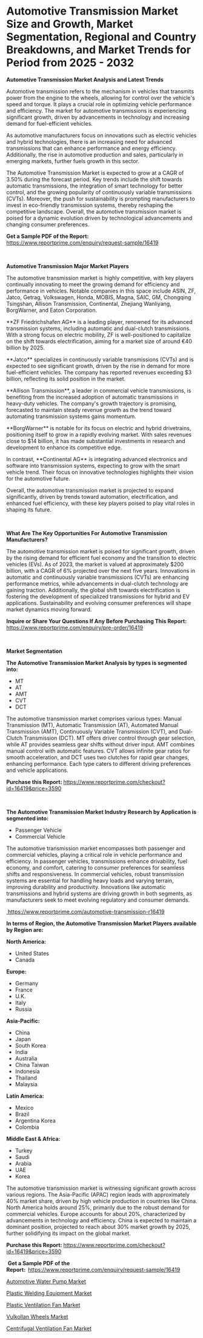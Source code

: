 <p><h1>Automotive Transmission Market Size and Growth, Market Segmentation, Regional and Country Breakdowns, and Market Trends for Period from 2025 -  2032</h1></p><p><strong>Automotive Transmission Market Analysis and Latest Trends</strong></p>
<p><p>Automotive transmission refers to the mechanism in vehicles that transmits power from the engine to the wheels, allowing for control over the vehicle's speed and torque. It plays a crucial role in optimizing vehicle performance and efficiency. The market for automotive transmissions is experiencing significant growth, driven by advancements in technology and increasing demand for fuel-efficient vehicles. </p><p>As automotive manufacturers focus on innovations such as electric vehicles and hybrid technologies, there is an increasing need for advanced transmissions that can enhance performance and energy efficiency. Additionally, the rise in automotive production and sales, particularly in emerging markets, further fuels growth in this sector. </p><p>The Automotive Transmission Market is expected to grow at a CAGR of 3.50% during the forecast period. Key trends include the shift towards automatic transmissions, the integration of smart technology for better control, and the growing popularity of continuously variable transmissions (CVTs). Moreover, the push for sustainability is prompting manufacturers to invest in eco-friendly transmission systems, thereby reshaping the competitive landscape. Overall, the automotive transmission market is poised for a dynamic evolution driven by technological advancements and changing consumer preferences.</p></p>
<p><strong>Get a Sample PDF of the Report:&nbsp;</strong> <a href="https://www.reportprime.com/enquiry/request-sample/16419?utm_campaign=2516&utm_medium=2&utm_source=Github&utm_content=ia&utm_term=17032025&utm_id=automotive-transmission">https://www.reportprime.com/enquiry/request-sample/16419</a></p>
<p>&nbsp;</p>
<p><strong>Automotive Transmission Major Market Players</strong></p>
<p><p>The automotive transmission market is highly competitive, with key players continually innovating to meet the growing demand for efficiency and performance in vehicles. Notable companies in this space include ASIN, ZF, Jatco, Getrag, Volkswagen, Honda, MOBIS, Magna, SAIC, GM, Chongqing Tsingshan, Allison Transmission, Continental, Zhejiang Wanliyang, BorgWarner, and Eaton Corporation.</p><p>**ZF Friedrichshafen AG** is a leading player, renowned for its advanced transmission systems, including automatic and dual-clutch transmissions. With a strong focus on electric mobility, ZF is well-positioned to capitalize on the shift towards electrification, aiming for a market size of around €40 billion by 2025.</p><p>**Jatco** specializes in continuously variable transmissions (CVTs) and is expected to see significant growth, driven by the rise in demand for more fuel-efficient vehicles. The company has reported revenues exceeding $3 billion, reflecting its solid position in the market.</p><p>**Allison Transmission**, a leader in commercial vehicle transmissions, is benefiting from the increased adoption of automatic transmissions in heavy-duty vehicles. The company's growth trajectory is promising, forecasted to maintain steady revenue growth as the trend toward automating transmission systems gains momentum.</p><p>**BorgWarner** is notable for its focus on electric and hybrid drivetrains, positioning itself to grow in a rapidly evolving market. With sales revenues close to $14 billion, it has made substantial investments in research and development to enhance its competitive edge.</p><p>In contrast, **Continental AG** is integrating advanced electronics and software into transmission systems, expecting to grow with the smart vehicle trend. Their focus on innovative technologies highlights their vision for the automotive future.</p><p>Overall, the automotive transmission market is projected to expand significantly, driven by trends toward automation, electrification, and enhanced fuel efficiency, with these key players poised to play vital roles in shaping its future.</p></p>
<p>&nbsp;</p>
<p><strong>What Are The Key Opportunities For Automotive Transmission Manufacturers?</strong></p>
<p><p>The automotive transmission market is poised for significant growth, driven by the rising demand for efficient fuel economy and the transition to electric vehicles (EVs). As of 2023, the market is valued at approximately $200 billion, with a CAGR of 6% projected over the next five years. Innovations in automatic and continuously variable transmissions (CVTs) are enhancing performance metrics, while advancements in dual-clutch technology are gaining traction. Additionally, the global shift towards electrification is fostering the development of specialized transmissions for hybrid and EV applications. Sustainability and evolving consumer preferences will shape market dynamics moving forward.</p></p>
<p><strong>Inquire or Share Your Questions If Any Before Purchasing This Report:</strong> <a href="https://www.reportprime.com/enquiry/pre-order/16419?utm_campaign=2516&utm_medium=2&utm_source=Github&utm_content=ia&utm_term=17032025&utm_id=automotive-transmission">https://www.reportprime.com/enquiry/pre-order/16419</a></p>
<p>&nbsp;</p>
<p><strong>Market Segmentation</strong></p>
<p><strong>The Automotive Transmission Market Analysis by types is segmented into:</strong></p>
<p><ul><li>MT</li><li>AT</li><li>AMT</li><li>CVT</li><li>DCT</li></ul></p>
<p><p>The automotive transmission market comprises various types: Manual Transmission (MT), Automatic Transmission (AT), Automated Manual Transmission (AMT), Continuously Variable Transmission (CVT), and Dual-Clutch Transmission (DCT). MT offers driver control through gear selection, while AT provides seamless gear shifts without driver input. AMT combines manual control with automatic features. CVT allows infinite gear ratios for smooth acceleration, and DCT uses two clutches for rapid gear changes, enhancing performance. Each type caters to different driving preferences and vehicle applications.</p></p>
<p><strong>Purchase this Report:&nbsp;</strong><a href="https://www.reportprime.com/checkout?id=16419&price=3590&utm_campaign=2516&utm_medium=2&utm_source=Github&utm_content=ia&utm_term=17032025&utm_id=automotive-transmission">https://www.reportprime.com/checkout?id=16419&price=3590</a></p>
<p>&nbsp;</p>
<p><strong>The Automotive Transmission Market Industry Research by Application is segmented into:</strong></p>
<p><ul><li>Passenger Vehicle</li><li>Commercial Vehicle</li></ul></p>
<p><p>The automotive transmission market encompasses both passenger and commercial vehicles, playing a critical role in vehicle performance and efficiency. In passenger vehicles, transmissions enhance drivability, fuel economy, and comfort, catering to consumer preferences for seamless shifts and responsiveness. In commercial vehicles, robust transmission systems are essential for handling heavy loads and varying terrain, improving durability and productivity. Innovations like automatic transmissions and hybrid systems are driving growth in both segments, as manufacturers seek to meet evolving regulatory and consumer demands.</p></p>
<p><a href="https://www.reportprime.com/automotive-transmission-r16419?utm_campaign=2516&utm_medium=2&utm_source=Github&utm_content=ia&utm_term=17032025&utm_id=automotive-transmission">&nbsp;https://www.reportprime.com/automotive-transmission-r16419</a></p>
<p><strong>In terms of Region, the Automotive Transmission Market Players available by Region are:</strong></p>
<p>
    <p> <strong> North America: </strong>
        <ul>
            <li>United States</li>
            <li>Canada</li>
        </ul>
        </p> 
    <p> <strong> Europe: </strong>
        <ul>
            <li>Germany</li>
            <li>France</li>
            <li>U.K.</li>
            <li>Italy</li>
            <li>Russia</li>
        </ul>
        </p> 
    <p> <strong> Asia-Pacific: </strong>
        <ul>
            <li>China</li>
            <li>Japan</li>
            <li>South Korea</li>
            <li>India</li>
            <li>Australia</li>
            <li>China Taiwan</li>
            <li>Indonesia</li>
            <li>Thailand</li>
            <li>Malaysia</li>
        </ul>
        </p> 
    <p> <strong> Latin America: </strong>
        <ul>
            <li>Mexico</li>
            <li>Brazil</li>
            <li>Argentina Korea</li>
            <li>Colombia</li>
        </ul>
        </p> 
    <p> <strong> Middle East & Africa: </strong>
        <ul>
            <li>Turkey</li>
            <li>Saudi</li>
            <li>Arabia</li>
            <li>UAE</li>
            <li>Korea</li>
        </ul>
    </p>
    </p>
<p><p>The automotive transmission market is witnessing significant growth across various regions. The Asia-Pacific (APAC) region leads with approximately 40% market share, driven by high vehicle production in countries like China. North America holds around 25%, primarily due to the robust demand for commercial vehicles. Europe accounts for about 20%, characterized by advancements in technology and efficiency. China is expected to maintain a dominant position, projected to reach about 30% market growth by 2025, further solidifying its impact on the global market.</p></p>
<p><strong>Purchase this Report: </strong><a href="https://www.reportprime.com/checkout?id=16419&price=3590&utm_campaign=2516&utm_medium=2&utm_source=Github&utm_content=ia&utm_term=17032025&utm_id=automotive-transmission">https://www.reportprime.com/checkout?id=16419&price=3590</a></p>
<p>&nbsp;<strong>Get a Sample PDF of the Report:&nbsp;&nbsp;</strong><a href="https://www.reportprime.com/enquiry/request-sample/16419?utm_campaign=2516&utm_medium=2&utm_source=Github&utm_content=ia&utm_term=17032025&utm_id=automotive-transmission">https://www.reportprime.com/enquiry/request-sample/16419</a></p>
<p><strong></strong></p>
<p><p><a href="https://github.com/calizlewin2f/Market-Research-Report-List-1/blob/main/automotive-water-pump-market.md?utm_campaign=2516&utm_medium=2&utm_source=Github&utm_content=ia&utm_term=17032025&utm_id=automotive-transmission">Automotive Water Pump Market</a></p><p><a href="https://www.linkedin.com/pulse/detailed-analysis-plastic-welding-equipment-market-size-k1vhf?utm_campaign=2516&utm_medium=2&utm_source=Github&utm_content=ia&utm_term=17032025&utm_id=automotive-transmission">Plastic Welding Equipment Market</a></p><p><a href="https://www.linkedin.com/pulse/analyzing-plastic-ventilation-fan-market-trends-size-share-7zrme?utm_campaign=2516&utm_medium=2&utm_source=Github&utm_content=ia&utm_term=17032025&utm_id=automotive-transmission">Plastic Ventilation Fan Market</a></p><p><a href="https://github.com/grevecodeeol/Market-Research-Report-List-1/blob/main/vulkollan-wheels-market.md?utm_campaign=2516&utm_medium=2&utm_source=Github&utm_content=ia&utm_term=17032025&utm_id=automotive-transmission">Vulkollan Wheels Market</a></p><p><a href="https://www.linkedin.com/pulse/understanding-117-cagrforecast-centrifugal-ventilation-fan-industry-p1doe?utm_campaign=2516&utm_medium=2&utm_source=Github&utm_content=ia&utm_term=17032025&utm_id=automotive-transmission">Centrifugal Ventilation Fan Market</a></p></p>